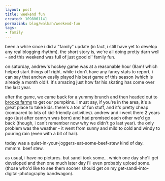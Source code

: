 ```yaml
--- 
layout: post
title: weekend fun
created: 1098061141
permalink: blog/walkah/weekend-fun
tags: 
- family
---
```

<p>
been a while since i did a "family" update (in fact, i still have yet to develop any real blogging rhythm). the short story is, we're all doing pretty darn well - and this weekend was full of just good ol' family fun.
</p><p>
on saturday, andrew's hockey game was at a reasonable hour (8am) which helped start things off right. while i don't have any fancy stats to report, i can say that andrew easily played his best game of this season (which is already a month old!). it's amazing just how far his skating has come over the last year.
</p><p>
after the game, we came back for a yummy brunch and then headed out to <a href="http://brooksfarms.com/">brooks farms</a> to get our pumpkins. i must say, if you're in the area, it's a great place to take kids. there's a ton of fun stuff, and it's pretty cheap (compared to lots of kid-friendly activities). andrew and i went there 2 years ago (just after camryn was born) and had promised each other we'd go back (though, i can't remember now why we didn't go last year). the only problem was the weather - it went from sunny and mild to cold and windy to pouring rain (even with a bit of hail). 
</p><p>
today was a quiet-in-your-joggers-eat-some-beef-stew kind of day. mmmm. beef stew.
</p><p>
as usual, i have no pictures. but sandi took some... which one day she'll get developed and then one much later day i'll even probably upload some. (those who'd like to see them sooner should get on my get-sandi-into-digital-photography bandwagon).
</p>
